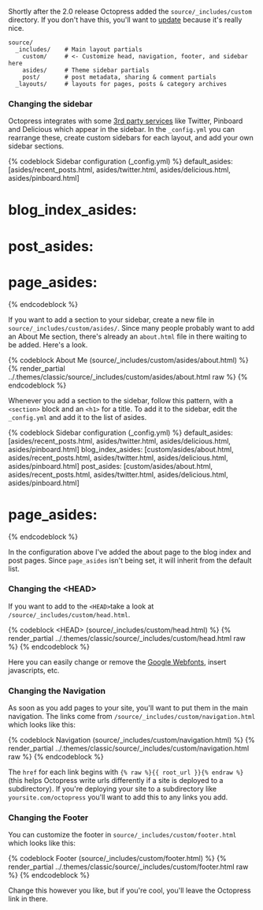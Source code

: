Shortly after the 2.0 release Octopress added the `source/_includes/custom` directory. If you don't have this, you'll want to [update](/docs/updating) because it's really nice.

    source/
      _includes/    # Main layout partials
        custom/     # <- Customize head, navigation, footer, and sidebar here
        asides/     # Theme sidebar partials
        post/       # post metadata, sharing & comment partials
      _layouts/     # layouts for pages, posts & category archives

### Changing the sidebar
Octopress integrates with some [3rd party services](/docs/configuring/#third_party) like Twitter, Pinboard and Delicious which appear in the sidebar.
In the `_config.yml` you can rearrange these, create custom sidebars for each layout, and add your own sidebar sections.

{% codeblock Sidebar configuration (_config.yml) %}
default_asides:   [asides/recent_posts.html, asides/twitter.html, asides/delicious.html, asides/pinboard.html]
# blog_index_asides:
# post_asides:
# page_asides:
{% endcodeblock %}

If you want to add a section to your sidebar, create a new file in `source/_includes/custom/asides/`.
Since many people probably want to add an About Me section, there's already an `about.html` file in there waiting to be added. Here's a look.

{% codeblock About Me (source/_includes/custom/asides/about.html) %}
{% render_partial ../.themes/classic/source/_includes/custom/asides/about.html raw %}
{% endcodeblock %}

Whenever you add a section to the sidebar, follow this pattern, with a `<section>` block and an `<h1>` for a title. To add it to the sidebar, edit the `_config.yml` and add it to the list of asides.

{% codeblock Sidebar configuration (_config.yml) %}
default_asides:     [asides/recent_posts.html, asides/twitter.html, asides/delicious.html, asides/pinboard.html]
blog_index_asides:  [custom/asides/about.html, asides/recent_posts.html, asides/twitter.html, asides/delicious.html, asides/pinboard.html]
post_asides:        [custom/asides/about.html, asides/recent_posts.html, asides/twitter.html, asides/delicious.html, asides/pinboard.html]
# page_asides:
{% endcodeblock %}

In the configuration above I've added the about page to the blog index and post pages. Since `page_asides` isn't being set, it will inherit from the default list.

### Changing the &lt;HEAD&gt;

If you want to add to the `<HEAD>`take a look at `/source/_includes/custom/head.html`.

{% codeblock &lt;HEAD&gt; (source/_includes/custom/head.html) %}
{% render_partial ../.themes/classic/source/_includes/custom/head.html raw %}
{% endcodeblock %}

Here you can easily change or remove the [Google Webfonts](http://google.com/webfonts), insert javascripts, etc.

### Changing the Navigation

As soon as you add pages to your site, you'll want to put them in the main navigation. The links come from `/source/_includes/custom/navigation.html` which looks like this:

{% codeblock Navigation (source/_includes/custom/navigation.html) %}
{% render_partial ../.themes/classic/source/_includes/custom/navigation.html raw %}
{% endcodeblock %}

The `href` for each link begins with `{% raw %}{{ root_url }}{% endraw %}` (this helps Octopress write urls differently if a site is deployed to a subdirectory).
If you're deploying your site to a subdirectory like `yoursite.com/octopress` you'll want to add this to any links you add.

### Changing the Footer

You can customize the footer in `source/_includes/custom/footer.html` which looks like this:

{% codeblock Footer (source/_includes/custom/footer.html) %}
{% render_partial ../.themes/classic/source/_includes/custom/footer.html raw %}
{% endcodeblock %}

Change this however you like, but if you're cool, you'll leave the Octopress link in there.
